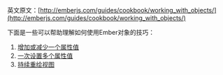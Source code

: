 英文原文：[http://emberjs.com/guides/cookbook/working_with_objects/](http://emberjs.com/guides/cookbook/working_with_objects/)

下面是一些可以帮助理解如何使用Ember对象的技巧：

1. [增加或减少一个属性值](/guides/cookbook/working_with_objects/incrementing_or_decrementing_a_property)
1. [一次设置多个属性值](/guides/cookbook/working_with_objects/setting_multiple_properties_at_once)
1. [持续重绘视图](/guides/cookbook/working_with_objects/continuous_redrawing_of_views)
